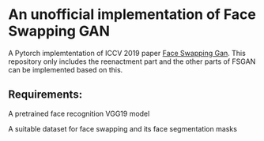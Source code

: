 # An unofficial implementation of Face Swapping GAN

A Pytorch implemtentation of ICCV 2019 paper [Face Swapping Gan](https://arxiv.org/abs/1908.05932). This repository only includes the reenactment part and the other parts of FSGAN can be implemented based on this.

## Requirements:
A pretrained face recognition VGG19 model

A suitable dataset for face swapping and its face segmentation masks
